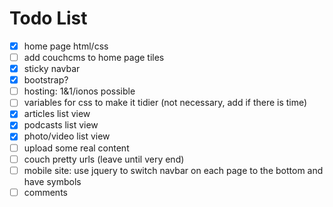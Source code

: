 # Todo List
- [x] home page html/css
- [ ] add couchcms to home page tiles
- [x] sticky navbar
- [x] bootstrap?
- [ ] hosting: 1&1/ionos possible
- [ ] variables for css to make it tidier (not necessary, add if there is time)
- [x] articles list view
- [x] podcasts list view
- [x] photo/video list view
- [ ] upload some real content
- [ ] couch pretty urls (leave until very end)
- [ ] mobile site: use jquery to switch navbar on each page to the bottom and have symbols
- [ ] comments

